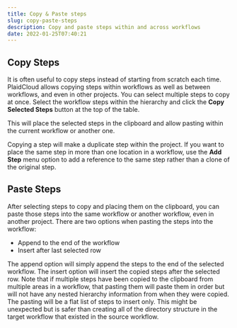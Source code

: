 ```yaml
---
title: Copy & Paste steps
slug: copy-paste-steps
description: Copy and paste steps within and across workflows
date: 2022-01-25T07:40:21
---
```



## Copy Steps


It is often useful to copy steps instead of starting from scratch each time. PlaidCloud allows copying steps within workflows as well as between workflows, and even in other projects. You can select multiple steps to copy at once. Select the workflow steps within the hierarchy and click the **Copy Selected Steps** button at the top of the table.



This will place the selected steps in the clipboard and allow pasting within the current workflow or another one.



Copying a step will make a duplicate step within the project. If you want to place the same step in more than one location in a workflow, use the **Add Step** menu option to add a reference to the same step rather than a clone of the original step.



## Paste Steps


After selecting steps to copy and placing them on the clipboard, you can paste those steps into the same workflow or another workflow, even in another project. There are two options when pasting the steps into the workflow:


* Append to the end of the workflow
* Insert after last selected row

The append option will simply append the steps to the end of the selected workflow. The insert option will insert the copied steps after the selected row. Note that if multiple steps have been copied to the clipboard from multiple areas in a workflow, that pasting them will paste them in order but will not have any nested hierarchy information from when they were copied. The pasting will be a flat list of steps to insert only. This might be unexpected but is safer than creating all of the directory structure in the target workflow that existed in the source workflow.

